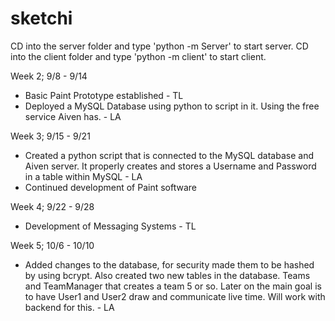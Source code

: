 # sketchi


CD into the server folder and type 'python -m Server' to start server.
CD into the client folder and type 'python -m client' to start client.

Week 2; 9/8 - 9/14
- Basic Paint Prototype established - TL
- Deployed a MySQL Database using python to script in it. Using the free service Aiven has. - LA

Week 3; 9/15 - 9/21
- Created a python script that is connected to the MySQL database and Aiven server. It properly creates and stores a Username and Password in a table within MySQL - LA
- Continued development of Paint software

Week 4; 9/22 - 9/28
- Development of Messaging Systems - TL

Week 5; 10/6 - 10/10
- Added changes to the database, for security made them to be hashed by using bcrypt. Also created two new tables in the database. Teams and TeamManager that creates a team 5 or so. Later on the main goal is to have User1 and User2 draw and communicate live time. Will work with backend for this. - LA
